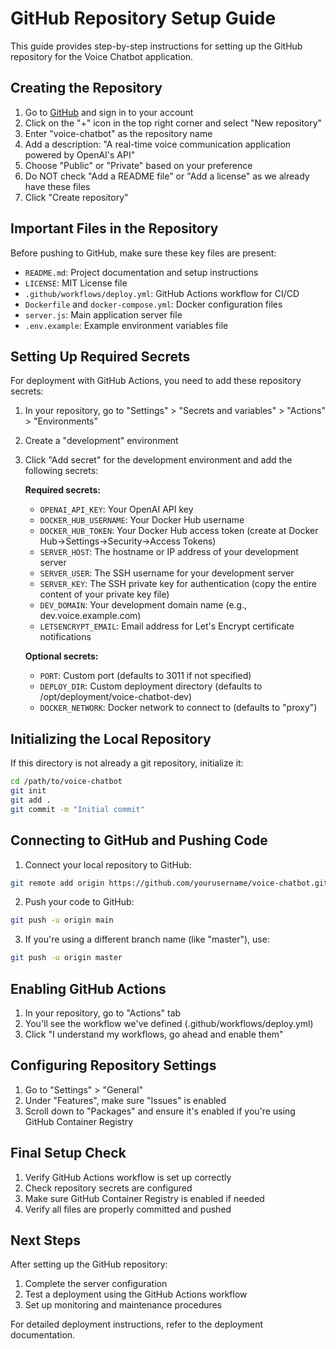 # GitHub Repository Setup Guide

This guide provides step-by-step instructions for setting up the GitHub repository for the Voice Chatbot application.

## Creating the Repository

1. Go to [GitHub](https://github.com) and sign in to your account
2. Click on the "+" icon in the top right corner and select "New repository"
3. Enter "voice-chatbot" as the repository name
4. Add a description: "A real-time voice communication application powered by OpenAI's API"
5. Choose "Public" or "Private" based on your preference
6. Do NOT check "Add a README file" or "Add a license" as we already have these files
7. Click "Create repository"

## Important Files in the Repository

Before pushing to GitHub, make sure these key files are present:

- `README.md`: Project documentation and setup instructions
- `LICENSE`: MIT License file
- `.github/workflows/deploy.yml`: GitHub Actions workflow for CI/CD
- `Dockerfile` and `docker-compose.yml`: Docker configuration files
- `server.js`: Main application server file
- `.env.example`: Example environment variables file

## Setting Up Required Secrets

For deployment with GitHub Actions, you need to add these repository secrets:

1. In your repository, go to "Settings" > "Secrets and variables" > "Actions" > "Environments"
2. Create a "development" environment
3. Click "Add secret" for the development environment and add the following secrets:

   **Required secrets:**
   - `OPENAI_API_KEY`: Your OpenAI API key
   - `DOCKER_HUB_USERNAME`: Your Docker Hub username
   - `DOCKER_HUB_TOKEN`: Your Docker Hub access token (create at Docker Hub→Settings→Security→Access Tokens)
   - `SERVER_HOST`: The hostname or IP address of your development server
   - `SERVER_USER`: The SSH username for your development server
   - `SERVER_KEY`: The SSH private key for authentication (copy the entire content of your private key file)
   - `DEV_DOMAIN`: Your development domain name (e.g., dev.voice.example.com)
   - `LETSENCRYPT_EMAIL`: Email address for Let's Encrypt certificate notifications

   **Optional secrets:**
   - `PORT`: Custom port (defaults to 3011 if not specified)
   - `DEPLOY_DIR`: Custom deployment directory (defaults to /opt/deployment/voice-chatbot-dev)
   - `DOCKER_NETWORK`: Docker network to connect to (defaults to "proxy")

## Initializing the Local Repository

If this directory is not already a git repository, initialize it:

```bash
cd /path/to/voice-chatbot
git init
git add .
git commit -m "Initial commit"
```

## Connecting to GitHub and Pushing Code

1. Connect your local repository to GitHub:

```bash
git remote add origin https://github.com/yourusername/voice-chatbot.git
```

2. Push your code to GitHub:

```bash
git push -u origin main
```

3. If you're using a different branch name (like "master"), use:

```bash
git push -u origin master
```

## Enabling GitHub Actions

1. In your repository, go to "Actions" tab
2. You'll see the workflow we've defined (.github/workflows/deploy.yml)
3. Click "I understand my workflows, go ahead and enable them"

## Configuring Repository Settings

1. Go to "Settings" > "General"
2. Under "Features", make sure "Issues" is enabled
3. Scroll down to "Packages" and ensure it's enabled if you're using GitHub Container Registry

## Final Setup Check

1. Verify GitHub Actions workflow is set up correctly
2. Check repository secrets are configured
3. Make sure GitHub Container Registry is enabled if needed
4. Verify all files are properly committed and pushed

## Next Steps

After setting up the GitHub repository:

1. Complete the server configuration
2. Test a deployment using the GitHub Actions workflow
3. Set up monitoring and maintenance procedures

For detailed deployment instructions, refer to the deployment documentation.